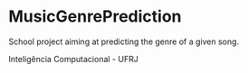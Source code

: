 # MusicGenrePrediction

School project aiming at predicting the genre of a given song.

Inteligência Computacional - UFRJ
